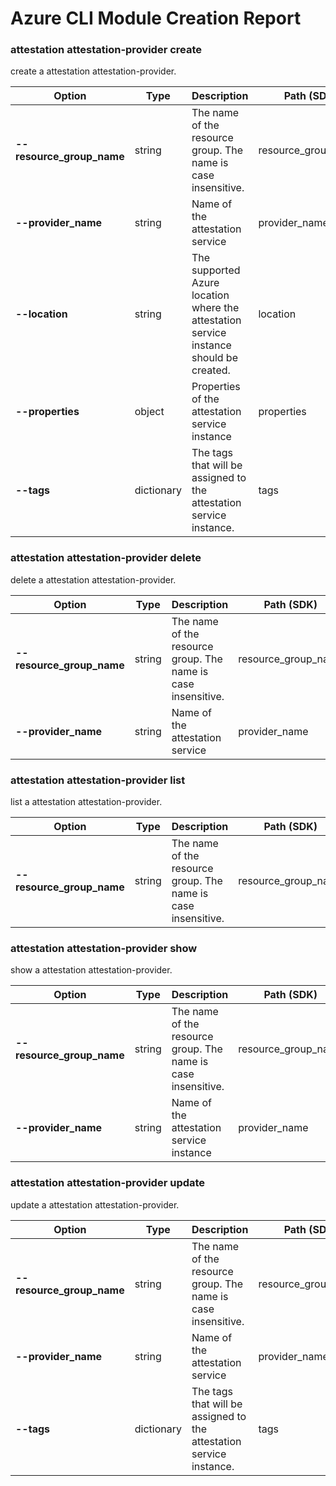 # Azure CLI Module Creation Report

### attestation attestation-provider create

create a attestation attestation-provider.

|Option|Type|Description|Path (SDK)|Path (swagger)|
|------|----|-----------|----------|--------------|
|**--resource_group_name**|string|The name of the resource group. The name is case insensitive.|resource_group_name|resource_group_name|
|**--provider_name**|string|Name of the attestation service|provider_name|provider_name|
|**--location**|string|The supported Azure location where the attestation service instance should be created.|location|location|
|**--properties**|object|Properties of the attestation service instance|properties|properties|
|**--tags**|dictionary|The tags that will be assigned to the attestation service instance.|tags|tags|
### attestation attestation-provider delete

delete a attestation attestation-provider.

|Option|Type|Description|Path (SDK)|Path (swagger)|
|------|----|-----------|----------|--------------|
|**--resource_group_name**|string|The name of the resource group. The name is case insensitive.|resource_group_name|resource_group_name|
|**--provider_name**|string|Name of the attestation service|provider_name|provider_name|
### attestation attestation-provider list

list a attestation attestation-provider.

|Option|Type|Description|Path (SDK)|Path (swagger)|
|------|----|-----------|----------|--------------|
|**--resource_group_name**|string|The name of the resource group. The name is case insensitive.|resource_group_name|resource_group_name|
### attestation attestation-provider show

show a attestation attestation-provider.

|Option|Type|Description|Path (SDK)|Path (swagger)|
|------|----|-----------|----------|--------------|
|**--resource_group_name**|string|The name of the resource group. The name is case insensitive.|resource_group_name|resource_group_name|
|**--provider_name**|string|Name of the attestation service instance|provider_name|provider_name|
### attestation attestation-provider update

update a attestation attestation-provider.

|Option|Type|Description|Path (SDK)|Path (swagger)|
|------|----|-----------|----------|--------------|
|**--resource_group_name**|string|The name of the resource group. The name is case insensitive.|resource_group_name|resource_group_name|
|**--provider_name**|string|Name of the attestation service|provider_name|provider_name|
|**--tags**|dictionary|The tags that will be assigned to the attestation service instance.|tags|tags|